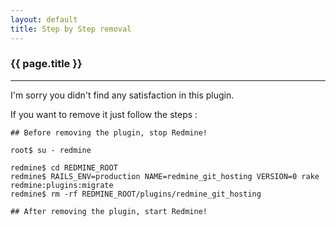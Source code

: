 ```yaml
---
layout: default
title: Step by Step removal
---
```


### {{ page.title }}
***

I'm sorry you didn't find any satisfaction in this plugin.

If you want to remove it just follow the steps :

    ## Before removing the plugin, stop Redmine!

    root$ su - redmine

    redmine$ cd REDMINE_ROOT
    redmine$ RAILS_ENV=production NAME=redmine_git_hosting VERSION=0 rake redmine:plugins:migrate
    redmine$ rm -rf REDMINE_ROOT/plugins/redmine_git_hosting

    ## After removing the plugin, start Redmine!
